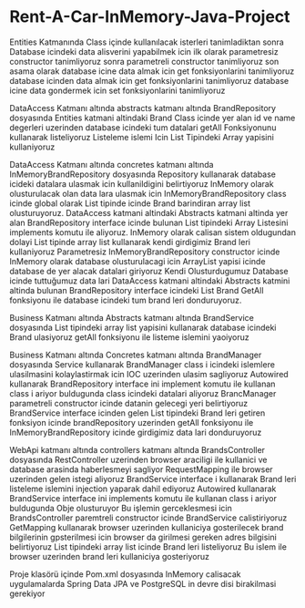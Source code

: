 # Rent-A-Car-InMemory-Java-Project

Entities Katmanında
Class içinde kullanılacak isterleri tanimladiktan sonra
Database icindeki data alisverini yapabilmek icin 
ilk olarak parametresiz constructor tanimliyoruz
sonra parametreli constructor tanimliyoruz
son asama olarak database icine data almak icin
get fonksiyonlarini tanimliyoruz
database icinden data almak icin
get fonksiyonlarini tanimliyoruz
database icine data gondermek icin 
set fonksiyonlarini tanimliyoruz

DataAccess Katmanı altında abstracts katmanı altında
BrandRepository dosyasında
Entities katmani altindaki Brand Class icinde yer alan id ve name degerleri uzerinden database icindeki
tum datalari getAll Fonksiyonunu kullanarak listeliyoruz
Listeleme islemi Icin List Tipindeki Array yapisini kullaniyoruz

DataAccess Katmanı altında concretes katmanı altında
InMemoryBrandRepository dosyasında
Repository kullanarak database icideki datalara ulasmak icin kullanildigini belirtiyoruz
InMemory olarak olusturulacak olan data lara ulasmak icin 
InMemoryBrandRepository class icinde global olarak
List tipinde icinde Brand barindiran array list olusturuyoruz.
DataAccess katmani altindaki 
Abstracts katmani altinda yer alan 
BrandRepository interface icinde bulunan
List tipindeki Array Listesini implements komutu ile aliyoruz.
InMemory olarak calisan sistem oldugundan dolayi
List tipinde array list kullanarak kendi girdigimiz Brand leri kullaniyoruz
Parametresiz InMemoryBrandRepository constructor icinde
InMemory olarak database olusturulacagi icin 
ArrayList yapisi icinde database de yer alacak datalari giriyoruz
Kendi Olusturdugumuz Database icinde tuttuğumuz data lari
DataAccess katmani altindaki 
Abstracts katmini altinda bulunan
BrandRepository interface icindeki 
List Brand GetAll fonksiyonu ile database icindeki tum brand leri donduruyoruz.

Business Katmanı altında Abstracts katmanı altında
BrandService dosyasında
List tipindeki array list yapisini kullanarak database icindeki Brand ulasiyoruz
getAll fonksiyonu ile listeme islemini yaoiyoruz

Business Katmanı altında Concretes katmanı altında
BrandManager dosyasında
Service kullanarak BrandManager class i icindeki islemlere ulasilmasini kolaylastirmak icin
IOC uzerinden ulasim sagliyoruz
Autowired kullanarak BrandRepository interface ini implement komutu ile kullanan class i ariyor
buldugunda class icindeki datalari aliyoruz
BrancManager parametreli constructor icinde datanin gelecegi yeri belirtiyoruz
BrandService interface icinden gelen List tipindeki Brand leri getiren fonksiyon icinde
brandRepository uzerinden getAll fonksiyonu ile 
InMemoryBrandRepository icinde girdigimiz data lari donduruyoruz

WebApi katmanı altında controllers katmanı altında
BrandsController dosyasında
RestController uzerinden browser araciligi ile 
kullanici ve database arasinda haberlesmeyi sagliyor
RequestMapping ile browser uzerinden gelen istegi aliyoruz
BrandService interface i kullanarak Brand leri listeleme islemini
injection yaparak dahil ediyoruz
Autowired kullanarak BrandService interface ini implements komutu ile kullanan class i ariyor
buldugunda Obje olusturuyor
Bu işlemin gerceklesmesi icin BrandsController paremtreli constructor icinde BrandService calistiriyoruz
GetMapping kullanarak browser uzerinden kullaniciya gosterilecek brand bilgilerinin
gpsterilmesi icin browser da girilmesi gereken adres bilgisini belirtiyoruz
List tipindeki array list icinde Brand leri listeliyoruz
Bu islem ile browser uzerinden brand leri kullaniciya gosteriyoruz

Proje klasörü içinde Pom.xml dosyasında
InMemory calisacak uygulamalarda Spring Data JPA ve 
				PostgreSQL in devre disi birakilmasi gerekiyor
